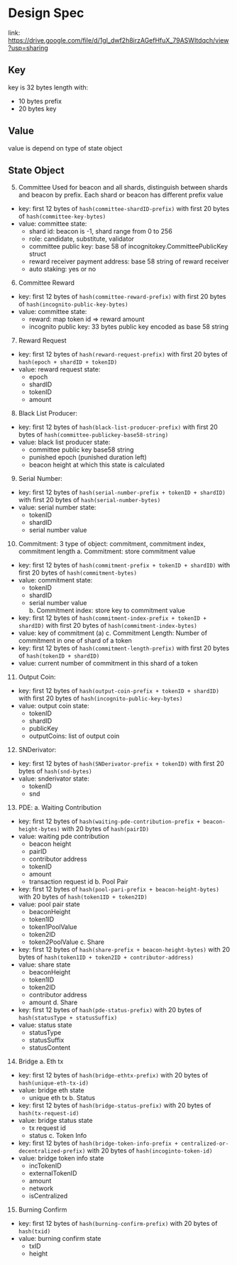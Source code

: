 # Design Spec
link: https://drive.google.com/file/d/1gI_dwf2h8irzAGefHfuX_79ASWItdqch/view?usp=sharing

## Key
key is 32 bytes length with:
- 10 bytes prefix
- 20 bytes key

## Value
value is depend on type of state object

## State Object
5. Committee 
Used for beacon and all shards, distinguish between shards and beacon by prefix. Each shard or beacon has different prefix value
- key: first 12 bytes of `hash(committee-shardID-prefix)` with first 20 bytes of `hash(committee-key-bytes)`
- value: committee state:
    * shard id: beacon is -1, shard range from 0 to 256
    * role: candidate, substitute, validator
    * committee public key: base 58 of incognitokey.CommitteePublicKey struct
    * reward receiver payment address: base 58 string of reward receiver
    * auto staking: yes or no
    
6. Committee Reward
- key: first 12 bytes of `hash(committee-reward-prefix)` with first 20 bytes of `hash(incognito-public-key-bytes)`
- value: committee state:
    * reward: map token id => reward amount
    * incognito public key: 33 bytes public key encoded as base 58 string
7. Reward Request
- key: first 12 bytes of `hash(reward-request-prefix)` with first 20 bytes of `hash(epoch + shardID + tokenID)`
- value: reward request state:
    * epoch
    * shardID
    * tokenID
    * amount
8. Black List Producer:
- key: first 12 bytes of `hash(black-list-producer-prefix)` with first 20 bytes of `hash(committee-publickey-base58-string)`
- value: black list producer state:
    * committee public key base58 string 
    * punished epoch (punished duration left)
    * beacon height at which this state is calculated
9. Serial Number:
- key: first 12 bytes of `hash(serial-number-prefix + tokenID + shardID)` with first 20 bytes of `hash(serial-number-bytes)`
- value: serial number state:
    * tokenID
    * shardID
    * serial number value
10. Commitment:
3 type of object: commitment, commitment index, commitment length
a. Commitment: store commitment value
- key: first 12 bytes of `hash(commitment-prefix + tokenID + shardID)` with first 20 bytes of `hash(commitment-bytes)`
- value: commitment state:
    * tokenID
    * shardID
    * serial number value   
b. Commitment index: store key to commitment value
- key: first 12 bytes of `hash(commitment-index-prefix + tokenID + shardID)` with first 20 bytes of `hash(commitment-index-bytes)`
- value: key of commitment (a)
c. Commitment Length: Number of commitment in one of shard of a token
- key: first 12 bytes of `hash(commitment-length-prefix)` with first 20 bytes of `hash(tokenID + shardID)`
- value: current number of commitment in this shard of a token
11. Output Coin:
- key: first 12 bytes of `hash(output-coin-prefix + tokenID + shardID)` with first 20 bytes of `hash(incognito-public-key-bytes)`
- value: output coin state:
    * tokenID
    * shardID
    * publicKey
    * outputCoins: list of output coin
12. SNDerivator:
- key: first 12 bytes of `hash(SNDerivator-prefix + tokenID)` with first 20 bytes of `hash(snd-bytes)`
- value: snderivator state:
    * tokenID
    * snd
13. PDE:
a. Waiting Contribution
- key: first 12 bytes of `hash(waiting-pde-contribution-prefix + beacon-height-bytes)` with 20 bytes of `hash(pairID)`
- value: waiting pde contribution
    * beacon height 
    * pairID
    * contributor address
    * tokenID
    * amount
    * transaction request id
b. Pool Pair
- key: first 12 bytes of `hash(pool-pari-prefix + beacon-height-bytes)` with 20 bytes of `hash(token1ID + token2ID)`
- value: pool pair state
    * beaconHeight
    * token1ID
    * token1PoolValue
    * token2ID
    * token2PoolValue
c. Share
- key: first 12 bytes of `hash(share-prefix + beacon-height-bytes)` with 20 bytes of `hash(token1ID + token2ID + contributor-address)`
- value: share state
    * beaconHeight
    * token1ID
    * token2ID
    * contributor address
    * amount
d. Share
- key: first 12 bytes of `hash(pde-status-prefix)` with 20 bytes of `hash(statusType + statusSuffix)`
- value: status state
    * statusType
    * statusSuffix
    * statusContent
14. Bridge
a. Eth tx
- key: first 12 bytes of `hash(bridge-ethtx-prefix)` with 20 bytes of `hash(unique-eth-tx-id)`
- value: bridge eth state
    * unique eth tx
b. Status 
- key: first 12 bytes of `hash(bridge-status-prefix)` with 20 bytes of `hash(tx-request-id)`
- value: bridge status state
    * tx request id
    * status
c. Token Info 
- key: first 12 bytes of `hash(bridge-token-info-prefix + centralized-or-decentralized-prefix)` with 20 bytes of `hash(incoginto-token-id)`
- value: bridge token info state
    * incTokenID
    * externalTokenID
    * amount
    * network
    * isCentralized
15. Burning Confirm
- key: first 12 bytes of `hash(burning-confirm-prefix)` with 20 bytes of `hash(txid)`
- value: burning confirm state
    * txID
    * height
